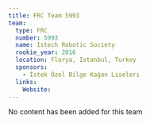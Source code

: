 ```yaml
---
title: FRC Team 5993
team:
  type: FRC
  number: 5993
  name: Istech Robotic Society
  rookie_year: 2016
  location: Florya, Istanbul, Turkey
  sponsors:
    - İstek Özel Bilge Kağan Liseleri
  links:
    Website: 
---
```

No content has been added for this team